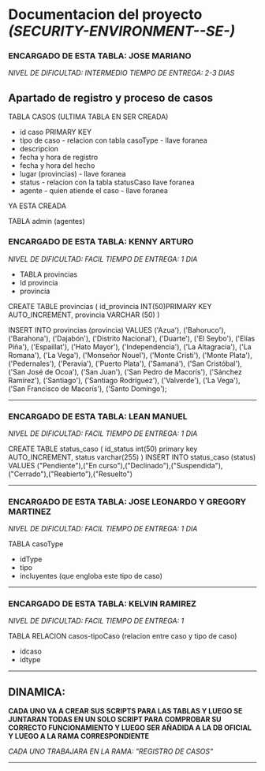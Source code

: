 # Documentacion del proyecto  _(SECURITY-ENVIRONMENT--SE-)_

### ENCARGADO DE ESTA TABLA: JOSE MARIANO 
_NIVEL DE DIFICULTAD: INTERMEDIO_
_TIEMPO DE ENTREGA: 2-3 DIAS_

## Apartado de registro y proceso de casos

TABLA CASOS (ULTIMA TABLA EN SER CREADA)

- id caso PRIMARY KEY
- tipo de caso - relacion con tabla casoType - llave foranea
- descripcion
- fecha y hora de registro 
- fecha y hora del hecho 
- lugar (provincias) - llave foranea
- status - relacion con la tabla statusCaso  llave foranea
- agente - quien atiende el caso - llave foranea

YA ESTA CREADA

TABLA admin (agentes)



### ENCARGADO DE ESTA TABLA: KENNY ARTURO
_NIVEL DE DIFICULTAD: FACIL_
_TIEMPO DE ENTREGA: 1 DIA_

- TABLA provincias
- Id provincia
- provincia 

CREATE TABLE provincias (
    id_provincia INT(50)PRIMARY KEY AUTO_INCREMENT,
    provincia VARCHAR (50)
    )
    
INSERT INTO provincias (provincia) VALUES
('Azua'),
('Bahoruco'),
('Barahona'),
('Dajabón'),
('Distrito Nacional'),
('Duarte'),
('El Seybo'),
('Elías Piña'),
('Espaillat'),
('Hato Mayor'),
('Independencia'),
('La Altagracia'),
('La Romana'),
('La Vega'),
('Monseñor Nouel'),
('Monte Cristi'),
('Monte Plata'),
('Pedernales'),
('Peravia'),
('Puerto Plata'),
('Samaná'),
('San Cristóbal'),
('San José de Ocoa'),
('San Juan'),
('San Pedro de Macorís'),
('Sánchez Ramírez'),
('Santiago'),
('Santiago Rodríguez'),
('Valverde'),
('La Vega'),
('San Francisco de Macorís'),
('Santo Domingo');

---



### ENCARGADO DE ESTA TABLA: LEAN MANUEL
_NIVEL DE DIFICULTAD: FACIL_
_TIEMPO DE ENTREGA: 1 DIA_

CREATE TABLE status_caso (
    id_status int(50) primary key AUTO_INCREMENT,
    status varchar(255)
    )
    INSERT INTO status_caso (status) VALUES ("Pendiente"),("En curso"),("Declinado"),("Suspendida"),("Cerrado"),("Reabierto"),("Resuelto") 


---



### ENCARGADO DE ESTA TABLA: JOSE LEONARDO Y GREGORY MARTINEZ
_NIVEL DE DIFICULTAD: FACIL_
_TIEMPO DE ENTREGA: 1 DIA_

TABLA casoType

- idType
- tipo
- incluyentes (que engloba este tipo de caso)

---



### ENCARGADO DE ESTA TABLA: KELVIN RAMIREZ 

_NIVEL DE DIFICULTAD: FACIL_
_TIEMPO DE ENTREGA: 1_

TABLA RELACION casos-tipoCaso (relacion entre caso y tipo de caso)

- idcaso
- idtype

---




## DINAMICA:

**CADA UNO VA A CREAR SUS SCRIPTS PARA LAS TABLAS Y LUEGO SE JUNTARAN TODAS EN UN
SOLO SCRIPT PARA COMPROBAR SU CORRECTO FUNCIONAMIENTO Y LUEGO SER AÑADIDA A LA 
DB OFICIAL Y LUEGO A LA RAMA CORRESPONDIENTE**

_CADA UNO TRABAJARA EN LA RAMA: "REGISTRO DE CASOS"_

---
